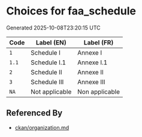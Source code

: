 # Choices for faa_schedule

Generated 2025-10-08T23:20:15 UTC

| Code | Label (EN) | Label (FR) |
|------|------------|------------|
| `1` | Schedule I | Annexe I |
| `1.1` | Schedule I.1 | Annexe I.1 |
| `2` | Schedule II | Annexe II |
| `3` | Schedule III | Annexe III |
| `NA` | Not applicable | Non applicable |


## Referenced By

- [ckan/organization.md](../ckan/organization.md)
